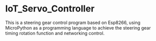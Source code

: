 # IoT_Servo_Controller
This is a steering gear control program based on Esp8266, using MicroPython as a programming language to achieve the steering gear timing rotation function and networking control.
